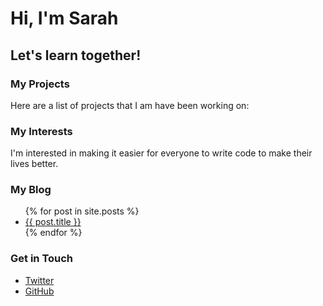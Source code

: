 # Hi, I'm Sarah
## Let's learn together!

### My Projects
Here are a list of projects that I am have been working on:
### My Interests
I'm interested in making it easier for everyone to write code to make their lives better.
### My Blog
<ul>
{% for post in site.posts %}
<li>
<a href="{{ post.url }}">{{ post.title }}</a>
</li>
{% endfor %}
</ul>

### Get in Touch
<ul>
<li><a href="https://twitter.com/{{ site.twitter_username }}">Twitter</a></li>
<li><a href="https://github.com/{{ site.github_username }}">GitHub</a></li>
</ul>
